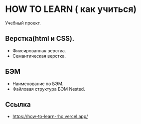 # HOW TO LEARN ( как учиться)
 Учебный проект.

## Верстка(html и CSS).
- Фиксированная верстка.
- Семантическая верстка.

## БЭМ
- Наименование по БЭМ.
- Файловая структура БЭМ Nested.

## Ссылка
 - https://how-to-learn-rho.vercel.app/



